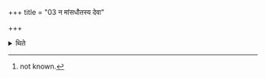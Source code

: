 +++
title = "03 न मांसधौतस्य देवा"

+++

<details><summary>थिते</summary>

3. “The gods do not eat that which is washed with flesh, (i.e. hand)" this is known from a Brāhmaṇa-text.[^1]  


[^1]: not known.
</details>
